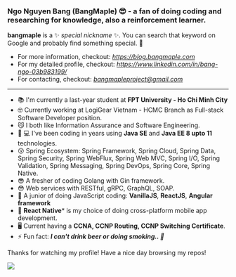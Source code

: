 ### Ngo Nguyen Bang (BangMaple) 😎 - a fan of doing coding and researching for knowledge, also a reinforcement learner.

**bangmaple** is a ✨ _special nickname_ ✨. You can search that keyword on Google and probably find something special. 🤘
- For more information, checkout: *https://blog.bangmaple.com*
- For my detailed profile, checkout: *https://www.linkedin.com/in/bang-ngo-03b983199/*
- For contacting, checkout: *bangmapleproject@gmail.com*

--------

- 📚  I'm currently a last-year student at **FPT University - Ho Chi Minh City**
- 🤓  Currently working at LogiGear Vietnam - HCMC Branch as Full-stack Software Developer position.
- 😼  I both like Information Assurance and Software Engineering.
- 👨‍ 💻 I've been coding in years using **Java SE** and **Java EE 8 upto 11** technologies.
- 😚  Spring Ecosystem: Spring Framework, Spring Cloud, Spring Data, Spring Security, Spring WebFlux, Spring Web MVC, Spring I/O, Spring Validation, Spring Messaging, Spring DevOps, Spring Core, Spring Native.
- 😎  A fresher of coding Golang with Gin framework.
- 😳  Web services with RESTful, gRPC, GraphQL, SOAP.
- 🤔  A junior of doing JavaScript coding: **VanillaJS**, **ReactJS**, **Angular framework**
- 📱  **React Native*** is my choice of doing cross-platform mobile app development.
- 🖥  Current having a **CCNA, CCNP Routing, CCNP Switching Certificate**.
- ⚡  Fun fact: ***I can't drink beer or doing smoking.. 💨***

Thanks for watching my profile! Have a nice day browsing my repos!

![](https://komarev.com/ghpvc/?username=bangmaple)
